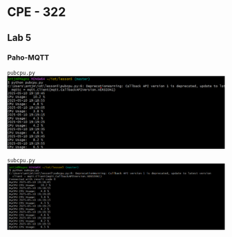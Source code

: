 # CPE - 322
## Lab 5
### Paho-MQTT
`pubcpu.py`
![pub](https://raw.githubusercontent.com/amagno1/design-vi/main/alb5/pub.png) 

`subcpu.py`
![sub](https://raw.githubusercontent.com/amagno1/design-vi/main/alb5/sub.png) 
